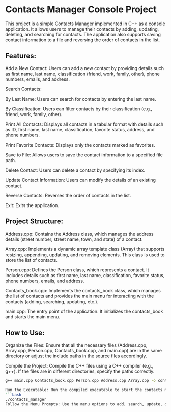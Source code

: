 # Contacts Manager Console Project
This project is a simple Contacts Manager implemented in C++ as a console application. It allows users to manage their contacts by adding, updating, deleting, and searching for contacts. The application also supports saving contact information to a file and reversing the order of contacts in the list.

## Features:
Add a New Contact: Users can add a new contact by providing details such as first name, last name, classification (friend, work, family, other), phone numbers, emails, and address.

Search Contacts:

By Last Name: Users can search for contacts by entering the last name.

By Classification: Users can filter contacts by their classification (e.g., friend, work, family, other).

Print All Contacts: Displays all contacts in a tabular format with details such as ID, first name, last name, classification, favorite status, address, and phone numbers.

Print Favorite Contacts: Displays only the contacts marked as favorites.

Save to File: Allows users to save the contact information to a specified file path.

Delete Contact: Users can delete a contact by specifying its index.

Update Contact Information: Users can modify the details of an existing contact.

Reverse Contacts: Reverses the order of contacts in the list.

Exit: Exits the application.

## Project Structure:
Address.cpp: Contains the Address class, which manages the address details (street number, street name, town, and state) of a contact.

Array.cpp: Implements a dynamic array template class (Array<T>) that supports resizing, appending, updating, and removing elements. This class is used to store the list of contacts.

Person.cpp: Defines the Person class, which represents a contact. It includes details such as first name, last name, classification, favorite status, phone numbers, emails, and address.

Contacts_book.cpp: Implements the contacts_book class, which manages the list of contacts and provides the main menu for interacting with the contacts (adding, searching, updating, etc.).

main.cpp: The entry point of the application. It initializes the contacts_book and starts the main menu.
## How to Use:
Organize the Files: Ensure that all the necessary files (Address.cpp, Array.cpp, Person.cpp, Contacts_book.cpp, and main.cpp) are in the same directory or adjust the include paths in the source files accordingly.

Compile the Project: Compile the C++ files using a C++ compiler (e.g., g++). If the files are in different directories, specify the paths correctly.

```bash
g++ main.cpp Contacts_book.cpp Person.cpp Address.cpp Array.cpp -o contacts_manager

Run the Executable: Run the compiled executable to start the contacts manager.
```bash 
./contacts_manager
Follow the Menu Prompts: Use the menu options to add, search, update, delete, or save contacts.

